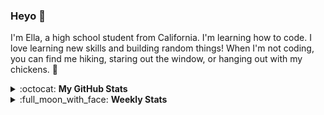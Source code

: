 ### Heyo :wave:

I'm Ella, a high school student from California. I'm learning how to code. I love learning new skills and building random things! When I'm not coding, you can find me hiking, staring out the window, or hanging out with my chickens. :chicken:

<details closed>
<summary> :octocat: <b>My GitHub Stats</b> </summary>
<br>
<p align = "center">
 <img align="left" src="https://github-readme-stats.vercel.app/api?username=eilla1&count_private=true" /> 
 </p>

 [![Top Langs](https://github-readme-stats.vercel.app/api/top-langs/?username=eilla1&layout=compact)](https://github.com/anuraghazra/github-readme-stats)

(excluding private repositories)

</details>

<details closed>
 <summary> :full_moon_with_face: <b> Weekly Stats</b></summary>

<!--START_SECTION:waka-->
```text
HTML         6 hrs 4 mins    ███████████████░░░░░░░░░░   60.63 % 
Markdown     1 hr 51 mins    ████▓░░░░░░░░░░░░░░░░░░░░   18.60 % 
CSS          1 hr 4 mins     ██▓░░░░░░░░░░░░░░░░░░░░░░   10.77 % 
SCSS         31 mins         █▒░░░░░░░░░░░░░░░░░░░░░░░   05.31 % 
JavaScript   20 mins         █░░░░░░░░░░░░░░░░░░░░░░░░   03.46 % 
```
<!--END_SECTION:waka-->

</details>
